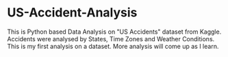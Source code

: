 # US-Accident-Analysis

This is Python based Data Analysis on "US Accidents" dataset from Kaggle. Accidents were analysed by States, Time Zones and Weather Conditions. This is my first analysis on a dataset. More analysis will come up as I learn.
